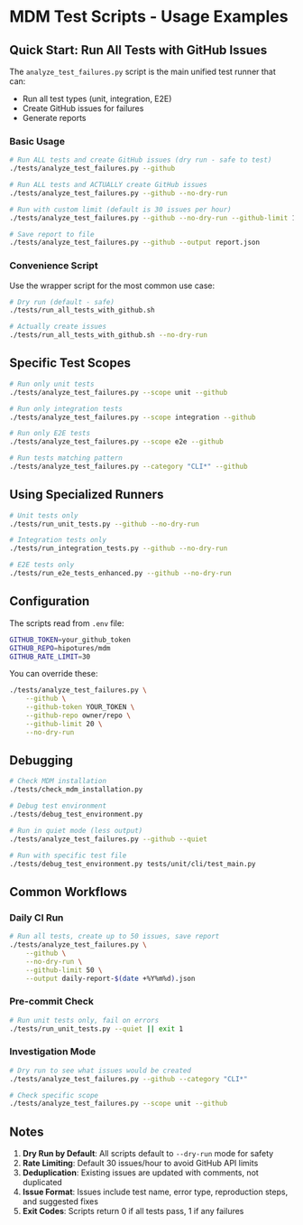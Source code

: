 # MDM Test Scripts - Usage Examples

## Quick Start: Run All Tests with GitHub Issues

The `analyze_test_failures.py` script is the main unified test runner that can:
- Run all test types (unit, integration, E2E)
- Create GitHub issues for failures
- Generate reports

### Basic Usage

```bash
# Run ALL tests and create GitHub issues (dry run - safe to test)
./tests/analyze_test_failures.py --github

# Run ALL tests and ACTUALLY create GitHub issues
./tests/analyze_test_failures.py --github --no-dry-run

# Run with custom limit (default is 30 issues per hour)
./tests/analyze_test_failures.py --github --no-dry-run --github-limit 10

# Save report to file
./tests/analyze_test_failures.py --github --output report.json
```

### Convenience Script

Use the wrapper script for the most common use case:

```bash
# Dry run (default - safe)
./tests/run_all_tests_with_github.sh

# Actually create issues
./tests/run_all_tests_with_github.sh --no-dry-run
```

## Specific Test Scopes

```bash
# Run only unit tests
./tests/analyze_test_failures.py --scope unit --github

# Run only integration tests
./tests/analyze_test_failures.py --scope integration --github

# Run only E2E tests
./tests/analyze_test_failures.py --scope e2e --github

# Run tests matching pattern
./tests/analyze_test_failures.py --category "CLI*" --github
```

## Using Specialized Runners

```bash
# Unit tests only
./tests/run_unit_tests.py --github --no-dry-run

# Integration tests only
./tests/run_integration_tests.py --github --no-dry-run

# E2E tests only
./tests/run_e2e_tests_enhanced.py --github --no-dry-run
```

## Configuration

The scripts read from `.env` file:
```bash
GITHUB_TOKEN=your_github_token
GITHUB_REPO=hipotures/mdm
GITHUB_RATE_LIMIT=30
```

You can override these:
```bash
./tests/analyze_test_failures.py \
    --github \
    --github-token YOUR_TOKEN \
    --github-repo owner/repo \
    --github-limit 20 \
    --no-dry-run
```

## Debugging

```bash
# Check MDM installation
./tests/check_mdm_installation.py

# Debug test environment
./tests/debug_test_environment.py

# Run in quiet mode (less output)
./tests/analyze_test_failures.py --github --quiet

# Run with specific test file
./tests/debug_test_environment.py tests/unit/cli/test_main.py
```

## Common Workflows

### Daily CI Run
```bash
# Run all tests, create up to 50 issues, save report
./tests/analyze_test_failures.py \
    --github \
    --no-dry-run \
    --github-limit 50 \
    --output daily-report-$(date +%Y%m%d).json
```

### Pre-commit Check
```bash
# Run unit tests only, fail on errors
./tests/run_unit_tests.py --quiet || exit 1
```

### Investigation Mode
```bash
# Dry run to see what issues would be created
./tests/analyze_test_failures.py --github --category "CLI*"

# Check specific scope
./tests/analyze_test_failures.py --scope unit --github
```

## Notes

1. **Dry Run by Default**: All scripts default to `--dry-run` mode for safety
2. **Rate Limiting**: Default 30 issues/hour to avoid GitHub API limits
3. **Deduplication**: Existing issues are updated with comments, not duplicated
4. **Issue Format**: Issues include test name, error type, reproduction steps, and suggested fixes
5. **Exit Codes**: Scripts return 0 if all tests pass, 1 if any failures
